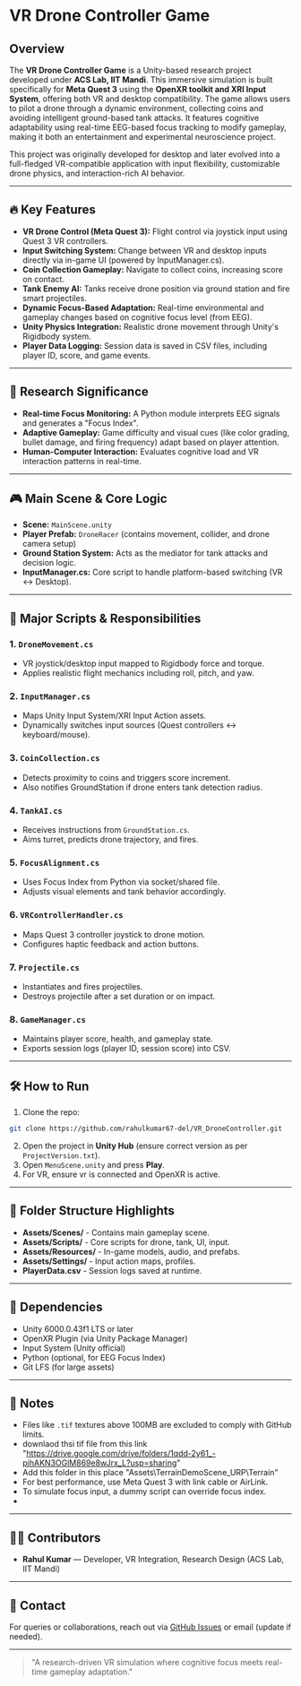 # VR Drone Controller Game

## Overview

The **VR Drone Controller Game** is a Unity-based research project developed under **ACS Lab, IIT Mandi**. This immersive simulation is built specifically for **Meta Quest 3** using the **OpenXR toolkit and XRI Input System**, offering both VR and desktop compatibility. The game allows users to pilot a drone through a dynamic environment, collecting coins and avoiding intelligent ground-based tank attacks. It features cognitive adaptability using real-time EEG-based focus tracking to modify gameplay, making it both an entertainment and experimental neuroscience project.

This project was originally developed for desktop and later evolved into a full-fledged VR-compatible application with input flexibility, customizable drone physics, and interaction-rich AI behavior.

---

## 🔥 Key Features

* **VR Drone Control (Meta Quest 3):** Flight control via joystick input using Quest 3 VR controllers.
* **Input Switching System:** Change between VR and desktop inputs directly via in-game UI (powered by InputManager.cs).
* **Coin Collection Gameplay:** Navigate to collect coins, increasing score on contact.
* **Tank Enemy AI:** Tanks receive drone position via ground station and fire smart projectiles.
* **Dynamic Focus-Based Adaptation:** Real-time environmental and gameplay changes based on cognitive focus level (from EEG).
* **Unity Physics Integration:** Realistic drone movement through Unity's Rigidbody system.
* **Player Data Logging:** Session data is saved in CSV files, including player ID, score, and game events.

---

## 🧠 Research Significance

* **Real-time Focus Monitoring:** A Python module interprets EEG signals and generates a "Focus Index".
* **Adaptive Gameplay:** Game difficulty and visual cues (like color grading, bullet damage, and firing frequency) adapt based on player attention.
* **Human-Computer Interaction:** Evaluates cognitive load and VR interaction patterns in real-time.

---

## 🎮 Main Scene & Core Logic

* **Scene:** `MainScene.unity`
* **Player Prefab:** `DroneRacer` (contains movement, collider, and drone camera setup)
* **Ground Station System:** Acts as the mediator for tank attacks and decision logic.
* **InputManager.cs:** Core script to handle platform-based switching (VR ↔ Desktop).

---

## 🧩 Major Scripts & Responsibilities

### 1. `DroneMovement.cs`

* VR joystick/desktop input mapped to Rigidbody force and torque.
* Applies realistic flight mechanics including roll, pitch, and yaw.

### 2. `InputManager.cs`

* Maps Unity Input System/XRI Input Action assets.
* Dynamically switches input sources (Quest controllers ↔ keyboard/mouse).

### 3. `CoinCollection.cs`

* Detects proximity to coins and triggers score increment.
* Also notifies GroundStation if drone enters tank detection radius.

### 4. `TankAI.cs`

* Receives instructions from `GroundStation.cs`.
* Aims turret, predicts drone trajectory, and fires.

### 5. `FocusAlignment.cs`

* Uses Focus Index from Python via socket/shared file.
* Adjusts visual elements and tank behavior accordingly.

### 6. `VRControllerHandler.cs`

* Maps Quest 3 controller joystick to drone motion.
* Configures haptic feedback and action buttons.

### 7. `Projectile.cs`

* Instantiates and fires projectiles.
* Destroys projectile after a set duration or on impact.

### 8. `GameManager.cs`

* Maintains player score, health, and gameplay state.
* Exports session logs (player ID, session score) into CSV.

---

## 🛠️ How to Run

1. Clone the repo:

```bash
git clone https://github.com/rahulkumar67-del/VR_DroneController.git
```

2. Open the project in **Unity Hub** (ensure correct version as per `ProjectVersion.txt`).
3. Open `MenuScene.unity` and press **Play**.
4. For VR, ensure vr is connected and OpenXR is active.

---

## 📂 Folder Structure Highlights

* **Assets/Scenes/** - Contains main gameplay scene.
* **Assets/Scripts/** - Core scripts for drone, tank, UI, input.
* **Assets/Resources/** - In-game models, audio, and prefabs.
* **Assets/Settings/** - Input action maps, profiles.
* **PlayerData.csv** - Session logs saved at runtime.

---

## 📄 Dependencies

* Unity 6000.0.43f1 LTS or later
* OpenXR Plugin (via Unity Package Manager)
* Input System (Unity official)
* Python (optional, for EEG Focus Index)
* Git LFS (for large assets)

---

## 📌 Notes

* Files like `.tif` textures above 100MB are excluded to comply with GitHub limits.
* downlaod thsi tif file from this link "https://drive.google.com/drive/folders/1qdd-2y61_-pihAKN3OGlM869e8wJrx_L?usp=sharing"
* Add this folder in this place "Assets\TerrainDemoScene_URP\Terrain"
* For best performance, use Meta Quest 3 with link cable or AirLink.
* To simulate focus input, a dummy script can override focus index.
* 

---

## 👨‍💻 Contributors

* **Rahul Kumar** — Developer, VR Integration, Research Design (ACS Lab, IIT Mandi)

---

## 📧 Contact

For queries or collaborations, reach out via [GitHub Issues](https://github.com/rahulkumar67-del/VR_DroneController/issues) or email (update if needed).

---

> "A research-driven VR simulation where cognitive focus meets real-time gameplay adaptation."
